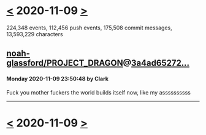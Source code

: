 # [<](2020-11-08.md) 2020-11-09 [>](2020-11-10.md)

224,348 events, 112,456 push events, 175,508 commit messages, 13,593,229 characters


## [noah-glassford/PROJECT_DRAGON](https://github.com/noah-glassford/PROJECT_DRAGON)@[3a4ad65272...](https://github.com/noah-glassford/PROJECT_DRAGON/commit/3a4ad652725b2e75eb7562d5d9ac1c5c69d5cfc4)
#### Monday 2020-11-09 23:50:48 by Clark

Fuck you mother fuckers the world builds itself now, like my assssssssss

---

# [<](2020-11-08.md) 2020-11-09 [>](2020-11-10.md)

